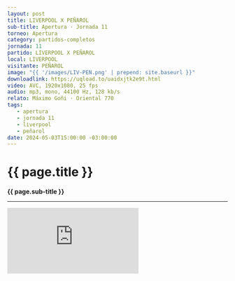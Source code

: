 ```yaml
---
layout: post
title: LIVERPOOL X PEÑAROL
sub-title: Apertura · Jornada 11
torneo: Apertura
category: partidos-completos
jornada: 11
partido: LIVERPOOL X PEÑAROL
local: LIVERPOOL
visitante: PEÑAROL
image: "{{ '/images/LIV-PEN.png' | prepend: site.baseurl }}"
downloadlink: https://uqload.to/uaidxjtk2e9t.html
video: AVC, 1920x1080, 25 fps
audio: mp3, mono, 44100 Hz, 128 kb/s
relato: Máximo Goñi · Oriental 770
tags:
   - apertura
   - jornada 11
   - liverpool
   - peñarol
date: 2024-05-03T15:00:00 -03:00:00
---
```


<div class="mt-5 mb-4 dyuthi_regular"> 
    <h1 class="text-success kustom_culture"> 
                {{ page.title }} 
    </h1> 
    <strong>{{ page.sub-title }}</strong>
    <hr> 
</div>
<div class="container embed-responsive embed-responsive-16by9 position-relative"> 
    <iframe class="position-relative w-100 h-100 border-0" src="https://uqload.to/embed-uaidxjtk2e9t.html" frameborder=0 marginwidth=0 marginheight=0 scrolling=NO allowfullscreen><div style="height: 1000px;"></div></iframe> 
</div>
